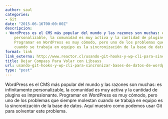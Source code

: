 ```yaml
---
author: saul
categories:
- Git
date: "2015-06-16T00:00:00Z"
descripcion:
- WordPress es el CMS más popular del mundo y las razones son muchas: es infinitamente
    personalizable, la comunidad es muy activa y la cantidad de plugins es impresionante.
    Programar en WordPress es muy cómodo, pero uno de los problemas que siempre molestan
    cuando se trabaja en equipo es la sincronización de la base de datos.
format: link
link_externo: http://www.reactor.cl/usando-git-hooks-y-wp-cli-para-sincronizar-bases-de-datos-de-wordpress/
title: Dejar Compass Para Volar con Libsass
url: usando-git-hooks-y-wp-cli-para-sincronizar-bases-de-datos-de-wordpress/
type: "post"
---
```


WordPress es el CMS más popular del mundo y las razones son muchas: es infinitamente personalizable, la comunidad es muy activa y la cantidad de plugins es impresionante. Programar en WordPress es muy cómodo, pero uno de los problemas que siempre molestan cuando se trabaja en equipo es la sincronización de la base de datos. Aquí muestro como podemos usar Git para solventar este problema.